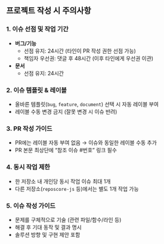 ## 프로젝트 작성 시 주의사항

### 1. 이슈 선점 및 작업 기간
- **버그/기능**
  - 선점 유지: 24시간 (타인이 PR 작성 권한 선점 가능)  
  - 책임자 우선권: 댓글 후 48시간 (이후 타인에게 우선권 이관)
- **문서**
  - 선점 유지: 24시간

### 2. 이슈 템플릿 & 레이블
- 올바른 템플릿(`bug`, `feature`, `document`) 선택 시 자동 레이블 부여  
- 레이블 수동 변경 금지 (잘못 변경 시 이슈 반려)

### 3. PR 작성 가이드
- PR에는 레이블 자동 부여 없음 → 이슈와 동일한 레이블 수동 추가  
- PR 본문 최상단에 “참조 이슈 #번호” 링크 필수

### 4. 동시 작업 제한
- 한 저장소 내 개인당 동시 작업 이슈 최대 1개  
- 다른 저장소(`reposcore-js` 등)에서는 별도 1개 작업 가능

### 5. 이슈 작성 가이드
- 문제를 구체적으로 기술 (관련 파일/함수/라인 등)  
- 해결 후 기대 동작 및 결과 명시  
- 솔루션 방향 및 구현 제안 포함
